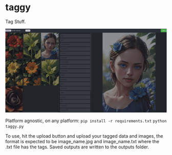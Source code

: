 # taggy
Tag Stuff.

![Taggy Interface](https://github.com/CoffeeVampir3/taggy/raw/20037f63328eec2581427b22a48c3d0d9cb6d4c8/taggy_interface.jpg)

Platform agnostic, on any platform:
`pip install -r requirements.txt`
`python taggy.py`

To use, hit the upload button and upload your tagged data and images, the format is expected to be image_name.jpg and image_name.txt where the .txt file has the tags. Saved outputs are written to the outputs folder.

